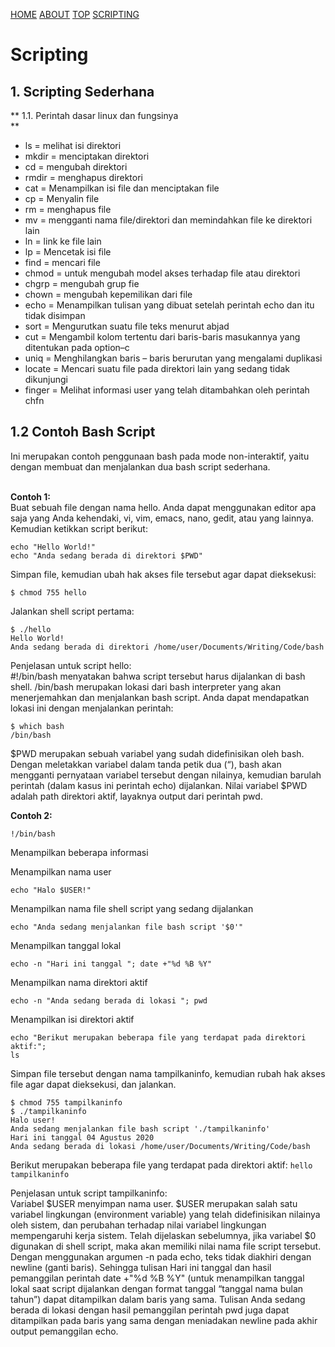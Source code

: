 ---
---

[HOME](index.md)
[ABOUT](README.md)
[TOP](#)
[SCRIPTING](#scripting)

# Scripting

## 1. Scripting Sederhana<br>
** 1.1. Perintah dasar linux dan fungsinya<br>**
* ls  = melihat isi direktori <br>
* mkdir =  menciptakan direktori <br>
* cd  = mengubah direktori <br>
* rmdir = menghapus direktori <br>
* cat = Menampilkan isi file dan menciptakan file<br>
* cp = Menyalin file<br>
* rm = menghapus file<br>
* mv = mengganti nama file/direktori dan memindahkan file ke direktori lain<br>
* ln = link ke file lain<br>
* lp = Mencetak isi file<br>
* find = mencari file<br>
* chmod = untuk mengubah model akses terhadap file atau direktori<br>
* chgrp = mengubah grup fie<br>
* chown = mengubah kepemilikan dari file<br>
* echo = Menampilkan tulisan yang dibuat setelah perintah echo dan itu tidak disimpan<br>
* sort = Mengurutkan suatu file teks menurut abjad<br>
* cut = Mengambil kolom tertentu dari baris-baris masukannya yang ditentukan pada option–c<br>
* uniq = Menghilangkan baris – baris berurutan yang mengalami duplikasi<br>
* locate = Mencari suatu file pada direktori lain yang sedang tidak dikunjungi<br>
* finger = Melihat informasi user yang telah ditambahkan oleh perintah chfn<br>

## 1.2 Contoh Bash Script
Ini merupakan contoh penggunaan bash pada mode non-interaktif, yaitu dengan membuat dan menjalankan dua bash script sederhana.<br><br>

**Contoh 1:<br>**
Buat sebuah file dengan nama hello. Anda dapat menggunakan editor apa saja yang Anda kehendaki, vi, vim, emacs, nano, gedit, atau yang lainnya. Kemudian ketikkan script berikut:
```#!/bin/bash
echo "Hello World!"
echo "Anda sedang berada di direktori $PWD"
```

Simpan file, kemudian ubah hak akses file tersebut agar dapat dieksekusi:
```
$ chmod 755 hello
```

Jalankan shell script pertama:
```
$ ./hello
Hello World!
Anda sedang berada di direktori /home/user/Documents/Writing/Code/bash
```
Penjelasan untuk script hello:<br>
#!/bin/bash menyatakan bahwa script tersebut harus dijalankan di bash shell. /bin/bash merupakan lokasi dari bash interpreter yang akan menerjemahkan dan menjalankan bash script. Anda dapat mendapatkan lokasi ini dengan menjalankan perintah:
```
$ which bash
/bin/bash
```

$PWD merupakan sebuah variabel yang sudah didefinisikan oleh bash. Dengan meletakkan variabel dalam tanda petik dua (“), bash akan mengganti pernyataan variabel tersebut dengan nilainya, kemudian barulah perintah (dalam kasus ini perintah echo) dijalankan. Nilai variabel $PWD adalah path direktori aktif, layaknya output dari perintah pwd.

**Contoh 2:**
```
!/bin/bash
```
Menampilkan beberapa informasi
 
Menampilkan nama user
```
echo "Halo $USER!"
```
 
Menampilkan nama file shell script yang sedang dijalankan
```
echo "Anda sedang menjalankan file bash script '$0'"
```
 
Menampilkan tanggal lokal
```
echo -n "Hari ini tanggal "; date +"%d %B %Y"
```
 
Menampilkan nama direktori aktif
```
echo -n "Anda sedang berada di lokasi "; pwd
```
 
Menampilkan isi direktori aktif
```
echo "Berikut merupakan beberapa file yang terdapat pada direktori aktif:";
ls
```

Simpan file tersebut dengan nama tampilkaninfo, kemudian rubah hak akses file agar dapat dieksekusi, dan jalankan.
```
$ chmod 755 tampilkaninfo
$ ./tampilkaninfo
Halo user!
Anda sedang menjalankan file bash script './tampilkaninfo'
Hari ini tanggal 04 Agustus 2020
Anda sedang berada di lokasi /home/user/Documents/Writing/Code/bash
```

Berikut merupakan beberapa file yang terdapat pada direktori aktif:
```hello tampilkaninfo```

Penjelasan untuk script tampilkaninfo:
<br>
Variabel $USER menyimpan nama user. $USER merupakan salah satu variabel lingkungan (environment variable) yang telah didefinisikan nilainya oleh sistem, dan perubahan terhadap nilai variabel lingkungan mempengaruhi kerja sistem. Telah dijelaskan sebelumnya, jika variabel $0 digunakan di shell script, maka akan memiliki nilai nama file script tersebut.<br>
Dengan menggunakan argumen -n pada echo, teks tidak diakhiri dengan newline (ganti baris). Sehingga tulisan Hari ini tanggal dan hasil pemanggilan perintah date +"%d %B %Y" (untuk menampilkan tanggal lokal saat script dijalankan dengan format tanggal “tanggal nama bulan tahun”) dapat ditampilkan dalam baris yang sama. Tulisan Anda sedang berada di lokasi dengan hasil pemanggilan perintah pwd juga dapat ditampilkan pada baris yang sama dengan meniadakan newline pada akhir output pemanggilan echo.

